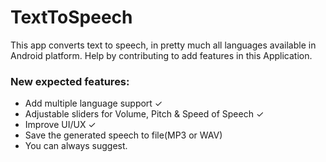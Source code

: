 # TextToSpeech
This app converts text to speech, in pretty much all languages available in Android platform. Help by contributing to add features in this Application.


### New expected features:
* Add multiple language support ✓
* Adjustable sliders for Volume, Pitch & Speed of Speech ✓
* Improve UI/UX ✓
* Save the generated speech to file(MP3 or WAV)
* You can always suggest.

